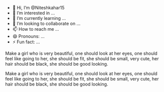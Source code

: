 - 👋 Hi, I’m @Niteshkahar15
- 👀 I’m interested in ...
- 🌱 I’m currently learning ...
- 💞️ I’m looking to collaborate on ...
- 📫 How to reach me ...
- 😄 Pronouns: ...
- ⚡ Fun fact: ...

<!---
Niteshkahar15/Niteshkahar15 is a ✨ special ✨ repository because its `README.md` (this file) appears on your GitHub profile.
You can click the Preview link to take a look at your changes.
--->Make a girl who is very beautiful, one should look at her eyes, one should feel like going to her, she should be fit, she should be small, very cute, her hair should be black, she should be good looking.
Make a girl who is very beautiful, one should look at her eyes, one should feel like going to her, she should be fit, she should be small, very cute, her hair should be black, she should be good looking.

